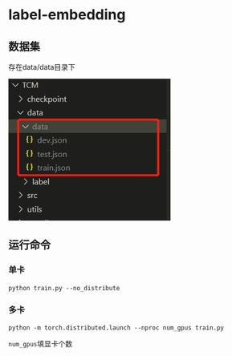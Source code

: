 # label-embedding

## 数据集

存在data/data目录下

![数据集](微信截图_20220907174440.png)

## 运行命令

### 单卡
```
python train.py --no_distribute
```

### 多卡
```
python -m torch.distributed.launch --nproc num_gpus train.py
```

`num_gpus`填显卡个数
